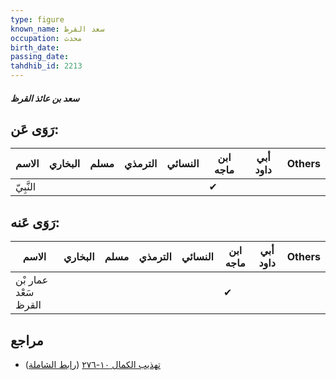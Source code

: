 ```yaml
---
type: figure
known_name: سعد القرظ
occupation: محدث
birth_date:
passing_date:
tahdhib_id: 2213
---
```

##### سعد بن عائذ القرظ

## رَوَى عَن:
| الاسم     | البخاري | مسلم | الترمذي | النسائي | ابن ماجه | أبي داود | Others |
| --------- | ------- | ---- | ------- | ------- | -------- | -------- | ------ |
| النَّبِيّ |         |      |         |         | ✔        |          |        |
## رَوَى عَنه:
| الاسم                | البخاري | مسلم | الترمذي | النسائي | ابن ماجه | أبي داود | Others |
| -------------------- | ------- | ---- | ------- | ------- | -------- | -------- | ------ |
| عمار بْن سَعْد القرظ |         |      |         |         | ✔        |          |        |
## مراجع
- [تهذيب الكمال ١٠-٢٧٦](obsidian://open?vault=Tahdhib-al-Kamal&file=Figures/٢٢١٣-سعد%20بن%20عائذ%20القرظ) ([رابط الشاملة](https://shamela.ws/book/3722/5048))